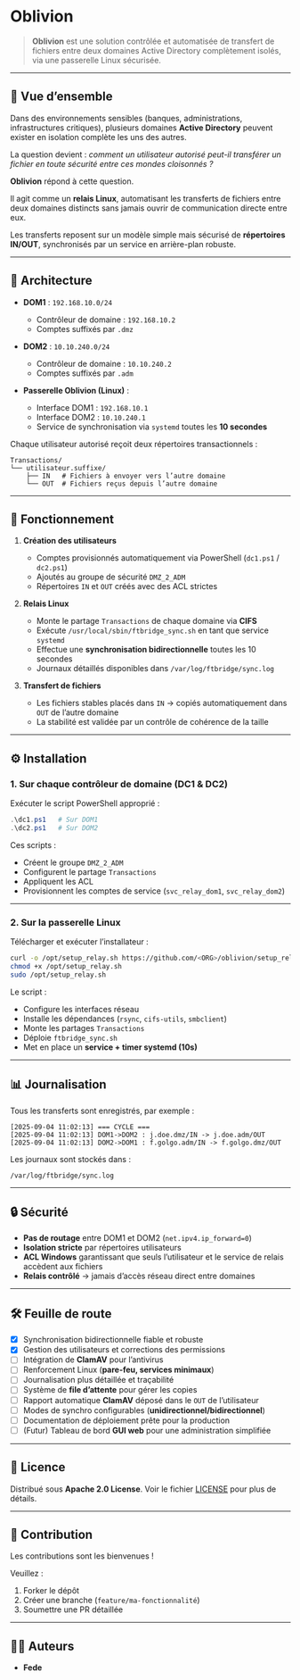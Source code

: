 # Oblivion

> **Oblivion** est une solution contrôlée et automatisée de transfert de fichiers entre deux domaines Active Directory complètement isolés, via une passerelle Linux sécurisée.

---

## 🚀 Vue d’ensemble

Dans des environnements sensibles (banques, administrations, infrastructures critiques), plusieurs domaines **Active Directory** peuvent exister en isolation complète les uns des autres.

La question devient : *comment un utilisateur autorisé peut-il transférer un fichier en toute sécurité entre ces mondes cloisonnés ?*

**Oblivion** répond à cette question.

Il agit comme un **relais Linux**, automatisant les transferts de fichiers entre deux domaines distincts sans jamais ouvrir de communication directe entre eux.

Les transferts reposent sur un modèle simple mais sécurisé de **répertoires IN/OUT**, synchronisés par un service en arrière-plan robuste.

---

## 📐 Architecture

* **DOM1** : `192.168.10.0/24`

  * Contrôleur de domaine : `192.168.10.2`
  * Comptes suffixés par `.dmz`

* **DOM2** : `10.10.240.0/24`

  * Contrôleur de domaine : `10.10.240.2`
  * Comptes suffixés par `.adm`

* **Passerelle Oblivion (Linux)** :

  * Interface DOM1 : `192.168.10.1`
  * Interface DOM2 : `10.10.240.1`
  * Service de synchronisation via `systemd` toutes les **10 secondes**

Chaque utilisateur autorisé reçoit deux répertoires transactionnels :

```
Transactions/
└── utilisateur.suffixe/
    ├── IN   # Fichiers à envoyer vers l’autre domaine
    └── OUT  # Fichiers reçus depuis l’autre domaine
```

---

## 🔧 Fonctionnement

1. **Création des utilisateurs**

   * Comptes provisionnés automatiquement via PowerShell (`dc1.ps1` / `dc2.ps1`)
   * Ajoutés au groupe de sécurité `DMZ_2_ADM`
   * Répertoires `IN` et `OUT` créés avec des ACL strictes

2. **Relais Linux**

   * Monte le partage `Transactions` de chaque domaine via **CIFS**
   * Exécute `/usr/local/sbin/ftbridge_sync.sh` en tant que service `systemd`
   * Effectue une **synchronisation bidirectionnelle** toutes les 10 secondes
   * Journaux détaillés disponibles dans `/var/log/ftbridge/sync.log`

3. **Transfert de fichiers**

   * Les fichiers stables placés dans `IN` → copiés automatiquement dans `OUT` de l’autre domaine
   * La stabilité est validée par un contrôle de cohérence de la taille

---

## ⚙️ Installation

### 1. Sur chaque contrôleur de domaine (DC1 & DC2)

Exécuter le script PowerShell approprié :

```powershell
.\dc1.ps1   # Sur DOM1
.\dc2.ps1   # Sur DOM2
```

Ces scripts :

* Créent le groupe `DMZ_2_ADM`
* Configurent le partage `Transactions`
* Appliquent les ACL
* Provisionnent les comptes de service (`svc_relay_dom1`, `svc_relay_dom2`)

---

### 2. Sur la passerelle Linux

Télécharger et exécuter l’installateur :

```bash
curl -o /opt/setup_relay.sh https://github.com/<ORG>/oblivion/setup_relay.sh
chmod +x /opt/setup_relay.sh
sudo /opt/setup_relay.sh
```

Le script :

* Configure les interfaces réseau
* Installe les dépendances (`rsync`, `cifs-utils`, `smbclient`)
* Monte les partages `Transactions`
* Déploie `ftbridge_sync.sh`
* Met en place un **service + timer systemd (10s)**

---

## 📊 Journalisation

Tous les transferts sont enregistrés, par exemple :

```
[2025-09-04 11:02:13] === CYCLE ===
[2025-09-04 11:02:13] DOM1->DOM2 : j.doe.dmz/IN -> j.doe.adm/OUT
[2025-09-04 11:02:13] DOM2->DOM1 : f.golgo.adm/IN -> f.golgo.dmz/OUT
```

Les journaux sont stockés dans :

```
/var/log/ftbridge/sync.log
```

---

## 🔒 Sécurité

* **Pas de routage** entre DOM1 et DOM2 (`net.ipv4.ip_forward=0`)
* **Isolation stricte** par répertoires utilisateurs
* **ACL Windows** garantissant que seuls l’utilisateur et le service de relais accèdent aux fichiers
* **Relais contrôlé** → jamais d’accès réseau direct entre domaines

---

## 🛠️ Feuille de route

* [x] Synchronisation bidirectionnelle fiable et robuste
* [x] Gestion des utilisateurs et corrections des permissions
* [ ] Intégration de **ClamAV** pour l’antivirus
* [ ] Renforcement Linux (**pare-feu, services minimaux**)
* [ ] Journalisation plus détaillée et traçabilité
* [ ] Système de **file d’attente** pour gérer les copies
* [ ] Rapport automatique **ClamAV** déposé dans le `OUT` de l’utilisateur
* [ ] Modes de synchro configurables (**unidirectionnel/bidirectionnel**)
* [ ] Documentation de déploiement prête pour la production
* [ ] (Futur) Tableau de bord **GUI web** pour une administration simplifiée

---

## 📝 Licence

Distribué sous **Apache 2.0 License**.
Voir le fichier [LICENSE](LICENSE) pour plus de détails.

---

## 🤝 Contribution

Les contributions sont les bienvenues !

Veuillez :

1. Forker le dépôt
2. Créer une branche (`feature/ma-fonctionnalité`)
3. Soumettre une PR détaillée

---

## 👨‍💻 Auteurs

* **Fede**
